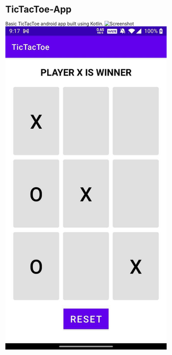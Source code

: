 # TicTacToe-App
Basic TicTacToe android app built using Kotlin.
![Screenshot](first.jpeg)
![Screenshot](readme/photo1628697187.jpeg)
